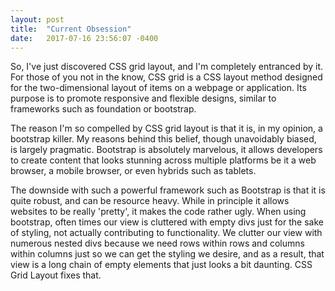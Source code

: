 ```yaml
---
layout: post
title:  "Current Obsession"
date:   2017-07-16 23:56:07 -0400
---
```



So, I've just discovered CSS grid layout, and I'm completely entranced by it. For those of you not in the know,  CSS grid is a CSS layout method designed for the two-dimensional layout of items on a webpage or application. Its purpose is to promote responsive and flexible designs, similar to frameworks such as foundation or bootstrap.

The reason I'm so compelled by CSS grid layout is that it is, in my opinion, a bootstrap killer. My reasons behind this belief, though unavoidably biased, is largely pragmatic. Bootstrap is absolutely marvelous, it allows developers to create content that looks stunning across multiple platforms be it a web browser, a mobile browser, or even hybrids such as tablets. 

The downside with such a powerful framework such as Bootstrap is that it is quite robust, and can be resource heavy.  While in principle it allows websites to be really 'pretty', it makes the code rather ugly. When using bootstrap, often times our view is cluttered with empty divs just for the sake of styling, not actually contributing to functionality. We clutter our view with numerous nested divs because we need rows within rows and columns within columns just so we can get the styling we desire, and as a result, that view is a long chain of empty elements that just looks a bit daunting. CSS Grid Layout fixes that.
